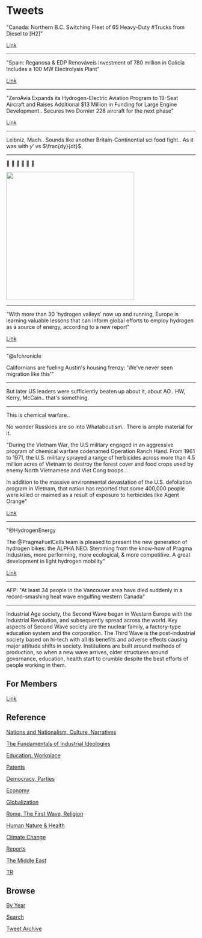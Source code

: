 # Tweets

"Canada: Northern B.C. Switching Fleet of 65 Heavy-Duty #Trucks from Diesel to [H2]"

[Link](https://bit.ly/3Ae74zA)

---

"Spain: Reganosa & EDP Renováveis Investment of 780 million in Galicia
Includes a 100 MW Electrolysis Plant"

[Link](https://bit.ly/3dsxiVb)

---

"ZeroAvia Expands its Hydrogen-Electric Aviation Program to 19-Seat
Aircraft and Raises Additional $13 Million in Funding for Large Engine
Development.. Secures two Dornier 228 aircraft for the next phase"

[Link](https://bit.ly/2UG5N3K)

---

Leibniz, Mach.. Sounds like another Britain-Continential sci food
fight.. As it was with $y'$ vs $\frac{dy}{dt}$.

---

🤔 🤔 🤔 🤔 🤔 🤔 

<img width="340" src="https://pbs.twimg.com/media/E5E2EWvWYAIacXR?format=jpg&name=small"/>

---

"With more than 30 'hydrogen valleys' now up and running, Europe is
learning valuable lessons that can inform global efforts to employ
hydrogen as a source of energy, according to a new report"

[Link](https://sciencebusiness.net/how-europe-can-stay-heart-hydrogen-economy)

---

"@sfchronicle

Californians are fueling Austin's housing frenzy: 'We've never seen
migration like this'"

---

But later US leaders were sufficiently beaten up about it, about AO..
HW, Kerry, McCain.. that's something. 

---

This is chemical warfare.. 

No wonder Russkies are so into Whataboutism.. There is ample material
for it.

"During the Vietnam War, the U.S military engaged in an aggressive
program of chemical warfare codenamed Operation Ranch Hand. From 1961
to 1971, the U.S. military sprayed a range of herbicides across more
than 4.5 million acres of Vietnam to destroy the forest cover and food
crops used by enemy North Vietnamese and Viet Cong troops...

In addition to the massive environmental devastation of the
U.S. defoliation program in Vietnam, that nation has reported that
some 400,000 people were killed or maimed as a result of exposure to
herbicides like Agent Orange"

[Link](https://www.history.com/topics/vietnam-war/agent-orange-1)

---

"@HydrogenEnergy

The @PragmaFuelCells team is pleased to present the new generation of
hydrogen bikes: the ALPHA NEO.  Stemming from the know-how of Pragma
Industries, more performing, more ecological, & more competitive. A
great development in light hydrogen mobility"

[Link](http://urlr.me/YBVPg)

---

AFP: "At least 34 people in the Vancouver area have died suddenly in a
record-smashing heat wave engulfing western Canada"

---

Industrial Age society, the Second Wave began in Western Europe with
the Industrial Revolution, and subsequently spread across the
world. Key aspects of Second Wave society are the nuclear family, a
factory-type education system and the corporation. The Third Wave is
the post-industrial society based on hi-tech with all its benefits and
adverse effects causing major attitude shifts in society. Institutions
are built around methods of production, so when a new wave arrives,
older structures around governance, education, health start to crumble
despite the best efforts of people working in them.

## For Members

[Link](https://thirdwave-members.herokuapp.com)

## Reference

[Nations and Nationalism, Culture, Narratives](/2013/02/nations-and-nationalism.md)

[The Fundamentals of Industrial Ideologies](/2011/04/fundamentals-of-industrial-ideologies.md)

[Education, Workplace](2017/09/education-workplace.md)

[Patents](/2018/09/patents.md)

[Democracy, Parties](/2016/11/democracy.md)

[Economy](/2018/05/economy.md)

[Globalization](/2018/09/globalization.md)

[Rome, The First Wave, Religion](/2017/12/rome.md)

[Human Nature & Health](/2020/07/human-nature.md)

[Climate Change](/2018/12/climate.md)

[Reports](/2019/05/reports.md)

[The Middle East](/2019/07/middleeast.md)

[TR](../tr)

## Browse

[By Year](years.md)

[Search](search.html)

[Tweet Archive](/tweets/README.md)

